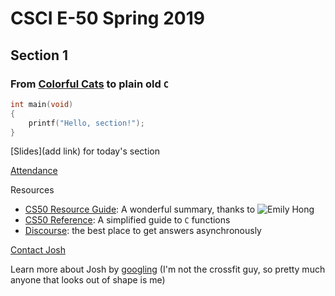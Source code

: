 # CSCI E-50 Spring 2019

## Section 1

### From [**C**olorful **C**ats](scratch.mit.edu) to plain old `C`

```C
int main(void)
{
    printf("Hello, section!");
}
```

[Slides](add link) for today's section

[Attendance](https://docs.google.com/forms/d/e/1FAIpQLSd4skycpQnoi8WfxsyrSehdJ_jG9a3u_sSUyfmTFpmlWO3M6Q/viewform?usp=sf_link)

Resources

* [CS50 Resource Guide](https://cs50.harvard.edu/extension/2019/spring/guide.pdf): A wonderful summary, thanks to ![Emily Hong](https://cdn.cs50.net/2018/fall/video_projects/staff_gifs/gifs/Emily-Hong.gif)
* [CS50 Reference](https://reference.cs50.net/): A simplified guide to `C` functions
* [Discourse](https://discourse.cs50.net/c/cs50-2019-spring): the best place to get answers asynchronously

[Contact Josh](mailto:cs50@jrsacher.com)

Learn more about Josh by [googling](https://www.google.com/search?q=Joshua+Sacher) (I'm not the crossfit guy, so pretty much anyone that looks out of shape is me)
